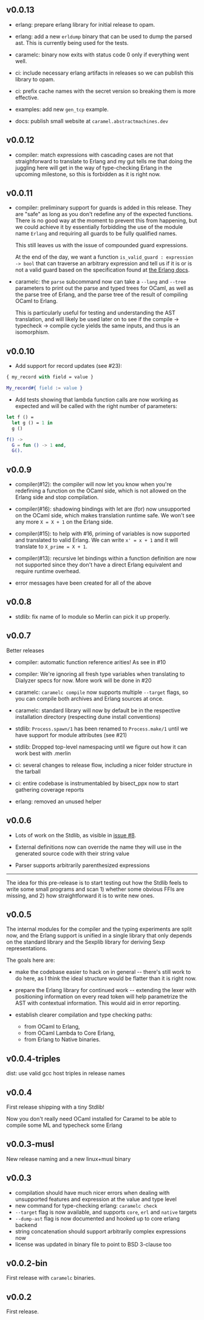 ## v0.0.13

* erlang: prepare erlang library for initial release to opam.

* erlang: add a new `erldump` binary that can be used to dump the parsed ast.
  This is currently being used for the tests.

* caramelc: binary now exits with status code 0 only if everything went well.

* ci: include necessary erlang artifacts in releases so we can publish this
  library to opam.

* ci: prefix cache names with the secret version so breaking them is more
  effective.

* examples: add new `gen_tcp` example.

* docs: publish small website at `caramel.abstractmachines.dev`

## v0.0.12

* compiler: match expressions with cascading cases are not that
  straighforward to translate to Erlang and my gut tells me that doing the
  juggling here will get in the way of type-checking Erlang in the
  upcoming milestone, so this is forbidden as it is right now.

## v0.0.11

* compiler: preliminary support for guards is added in this release.
  They are "safe" as long as you don't redefine any of the expected
  functions. There is no good way at the moment to prevent this from
  happening, but we could achieve it by essentially forbidding the use
  of the module name `Erlang` and requiring all guards to be fully
  qualified names.

  This still leaves us with the issue of compounded guard expressions.

  At the end of the day, we want a function `is_valid_guard : expression -> bool`
  that can traverse an arbitrary expression and tell us if it
  is or is not a valid guard based on the specification found at [the
  Erlang docs](https://erlang.org/doc/reference_manual/expressions.html#guard-expressions).

* caramelc: the `parse` subcommand now can take a `--lang` and `--tree`
  parameters to print out the parse and typed trees for OCaml, as well
  as the parse tree of Erlang, and the parse tree of the result of
  compiling OCaml to Erlang.

  This is particularly useful for testing and understanding the AST
  translation, and will likely be used later on to see if the compile ->
  typecheck -> compile cycle yields the same inputs, and thus is an
  isomorphism.

## v0.0.10

* Add support for record updates (see #23):

```ocaml
{ my_record with field = value }
```
```erlang
My_record#{ field := value }
```

* Add tests showing that lambda function calls are now working as expected and
will be called with the right number of parameters:

```ocaml
let f () =
  let g () = 1 in
  g ()
```
```erlang
f() ->
  G = fun () -> 1 end,
  G().
```

## v0.0.9

* compiler(#12): the compiler will now let you know when you're
  redefining a function on the OCaml side, which is not allowed on the
  Erlang side and stop compilation.

* compiler(#16): shadowing bindings with let are (for) now unsupported
  on the OCaml side, which makes translation runtime safe. We won't see
  any more `X = X + 1` on the Erlang side.

* compiler(#15): to help with #16, priming of variables is now supported
  and translated to valid Erlang. We can write `x' = x + 1` and it will
  translate to `X_prime = X + 1`.

* compiler(#13): recursive let bindings within a function definition are
  now not supported since they don't have a direct Erlang equivalent and
  require runtime overhead.

* error messages have been created for all of the above

## v0.0.8

* stdlib: fix name of Io module so Merlin can pick it up properly.

## v0.0.7

Better releases
* compiler: automatic function reference arities! As see in #10

* compiler: We're ignoring all fresh type variables when translating to Dialyzer
  specs for now. More work will be done in #20

* caramelc: `caramelc compile` now supports multiple `--target` flags,
  so you can compile both archives and Erlang sources at once.

* caramelc: standard library will now by default be in the respective
  installation directory (respecting dune install conventions)

* stdlib: `Process.spawn/1` has been renamed to `Process.make/1` until
  we have support for module attributes (see #21)

* stdlib: Dropped top-level namespacing until we figure out how it can
  work best with .merlin

* ci: several changes to release flow, including a nicer folder
  structure in the tarball

* ci: entire codebase is instrumentabled by bisect_ppx now to start
  gathering coverage reports

* erlang: removed an unused helper

## v0.0.6

* Lots of work on the Stdlib, as visible in
  [issue #8](https://github.com/AbstractMachinesLab/caramel/issues/8).

* External definitions now can override the name they will use in the
  generated source code with their string value

* Parser supports arbitrarily parenthesized expressions

---

The idea for this pre-release is to start testing out how the Stdlib
feels to write some small programs and scan 1) whether some obvious FFIs
are missing, and 2) how straightforward it is to write new ones.


## v0.0.5

The internal modules for the compiler and the typing experiments are
split now, and the Erlang support is unified in a single library that
only depends on the standard library and the Sexplib library for
deriving Sexp representations.

The goals here are:

* make the codebase easier to hack on in general -- there's still work
  to do here, as I think the ideal structure would be flatter than it is
  right now.

* prepare the Erlang library for continued work -- extending the lexer
  with positioning information on every read token will help parametrize
  the AST with contextual information. This would aid in error
  reporting.

* establish clearer compilation and type checking paths:
  * from OCaml to Erlang,
  * from OCaml Lambda to Core Erlang,
  * from Erlang to Native binaries.

## v0.0.4-triples

dist: use valid gcc host triples in release names

## v0.0.4

First release shipping with a tiny Stdlib!

Now you don't really need OCaml installed for Caramel to be able to compile
some ML and typecheck some Erlang

## v0.0.3-musl

New release naming and a new linux+musl binary

## v0.0.3

* compilation should have much nicer errors when dealing with unsupported
  features and expression at the value and type level
* new command for type-checking erlang: `caramelc check`
* `--target` flag is now available, and supports `core`, `erl` and `native`
  targets
* `--dump-ast` flag is now documented and hooked up to core erlang backend
* string concatenation should support arbitrarily complex expressions now
* license was updated in binary file to point to BSD 3-clause too

## v0.0.2-bin

First release with `caramelc` binaries.

## v0.0.2

First release.
